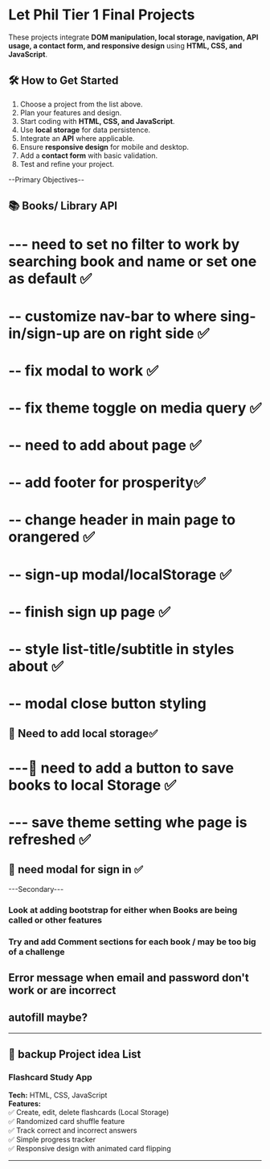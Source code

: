 # Let Phil Tier 1 Final Projects

These projects integrate **DOM manipulation, local storage, navigation, API usage, a contact form, and responsive design** using **HTML, CSS, and JavaScript**.

## 🛠️ How to Get Started

1. Choose a project from the list above.
2. Plan your features and design.
3. Start coding with **HTML, CSS, and JavaScript**.
4. Use **local storage** for data persistence.
5. Integrate an **API** where applicable.
6. Ensure **responsive design** for mobile and desktop.
7. Add a **contact form** with basic validation.
8. Test and refine your project.

--Primary Objectives--
## 📚 Books/ Library API
# --- need to set no filter to work by searching book and name or set one as default ✅
# -- customize nav-bar to where sing-in/sign-up are on right side ✅
# -- fix modal to work ✅
# -- fix theme toggle on media query ✅
# -- need to add about page ✅
# -- add footer for prosperity✅
# -- change header in main page to orangered ✅
# -- sign-up modal/localStorage ✅
# -- finish sign up page ✅
# -- style list-title/subtitle in styles about ✅
# -- modal close button styling


## 📩 Need to add local storage✅  
# ---🔲 need to add a button to save books to local Storage ✅
# --- save theme setting whe page is refreshed ✅
## 📄 need modal for sign in ✅


---Secondary---

### Look at adding bootstrap for either when Books are being called or other features
### Try and add Comment sections for each book / may be too big of a challenge
## Error message when email and password don't work or are incorrect
## autofill maybe?
---

## 📌 backup Project idea List
### Flashcard Study App

**Tech:** HTML, CSS, JavaScript  
**Features:**  
✅ Create, edit, delete flashcards (Local Storage)  
✅ Randomized card shuffle feature  
✅ Track correct and incorrect answers  
✅ Simple progress tracker  
✅ Responsive design with animated card flipping

---